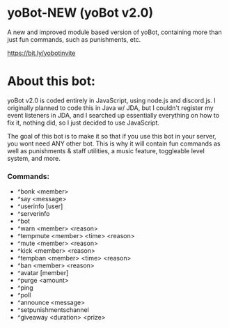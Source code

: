 # yoBot-NEW (yoBot v2.0)
A new and improved module based version of yoBot, containing more than just fun commands, such as punishments, etc.

https://bit.ly/yobotinvite

# About this bot:
yoBot v2.0 is coded entirely in JavaScript, using node.js and discord.js. I originally planned to code this in Java w/ JDA, but I couldn't register my event listeners in JDA, and I searched up essentially everything on how to fix it, nothing did, so I just decided to use JavaScript.

The goal of this bot is to make it so that if you use this bot in your server, you wont need ANY other bot. This is why it will contain fun commands as well as punishments & staff utilities, a music feature, toggleable level system, and more.

### Commands:
  - ^bonk \<member\>
  - ^say \<message\>
  - ^userinfo \[user\]
  - ^serverinfo
  - ^bot
  - ^warn \<member\> \<reason\>
  - ^tempmute \<member\> \<time\> \<reason\>
  - ^mute \<member\> \<reason\>
  - ^kick \<member\> \<reason\>
  - ^tempban \<member\> \<time\> \<reason\>
  - ^ban \<member\> \<reason\>
  - ^avatar \[member\]
  - ^purge \<amount\>
  - ^ping
  - ^poll
  - ^announce \<message\>
  - ^setpunishmentschannel
  - ^giveaway \<duration\> \<prize\>
